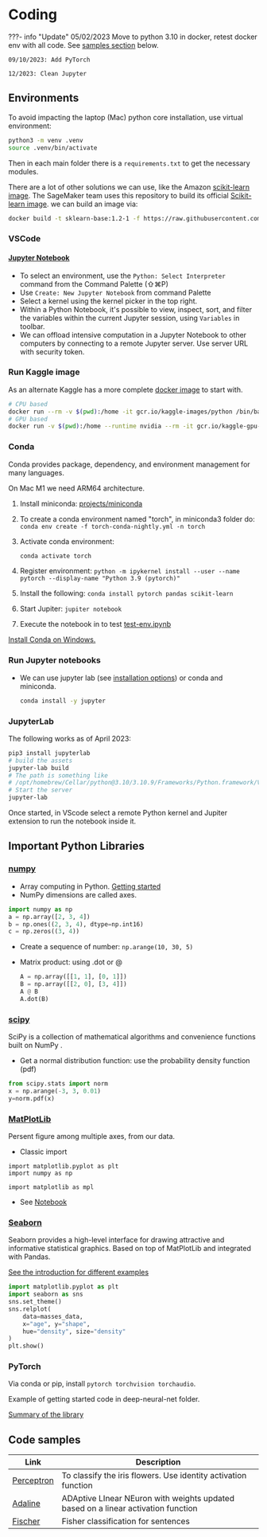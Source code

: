 # Coding

???- info "Update"
    05/02/2023 Move to python 3.10 in docker, retest docker env with all code. See [samples section](#code-samples) below.

    09/10/2023: Add PyTorch

    12/2023: Clean Jupyter

## Environments

To avoid impacting the laptop (Mac) python core installation, use virtual environment:

```sh
python3 -m venv .venv
source .venv/bin/activate
```

Then in each main folder there is a `requirements.txt` to get the necessary modules.

There are a lot of other solutions we can use, like the Amazon [scikit-learn image](https://raw.githubusercontent.com/aws/sagemaker-scikit-learn-container/master/docker/1.2-1/base/Dockerfile.cpu). The SageMaker team uses this repository to build its official [Scikit-learn image](https://github.com/aws/sagemaker-scikit-learn-container).  we can build an image via:

```sh
docker build -t sklearn-base:1.2-1 -f https://raw.githubusercontent.com/aws/sagemaker-scikit-learn-container/master/docker/1.2-1/base/Dockerfile.cpu .
```

### VSCode

#### [Jupyter Notebook](https://code.visualstudio.com/docs/datascience/jupyter-notebooks)

* To select an environment, use the `Python: Select Interpreter` command from the Command Palette (⇧⌘P)
* Use `Create: New Jupyter Notebook` from command Palette
* Select a kernel using the kernel picker in the top right.
* Within a Python Notebook, it's possible to view, inspect, sort, and filter the variables within the current Jupyter session, using `Variables` in toolbar.
* We can offload intensive computation in a Jupyter Notebook to other computers by connecting to a remote Jupyter server. Use server URL with security token.

### Run Kaggle image

As an alternate Kaggle has a more complete [docker image](https://github.com/Kaggle/docker-python) to start with. 

```sh
# CPU based
docker run --rm -v $(pwd):/home -it gcr.io/kaggle-images/python /bin/bash
# GPU based
docker run -v $(pwd):/home --runtime nvidia --rm -it gcr.io/kaggle-gpu-images/python /bin/bash
```

### Conda

Conda provides package, dependency, and environment management for many languages. 

On Mac M1 we need ARM64 architecture. 

1. Install miniconda: [projects/miniconda](https://docs.conda.io/projects/miniconda/en/latest/)
1. To create a conda environment named "torch", in miniconda3 folder do: `conda env create -f torch-conda-nightly.yml -n torch`
1. Activate conda environment: 

    ```sh
    conda activate torch
    ```

1. Register environment: `python -m ipykernel install --user --name pytorch --display-name "Python 3.9 (pytorch)"`
1. Install the following: `conda install pytorch pandas scikit-learn`
1. Start Jupiter: `jupiter notebook`
1. Execute the notebook in to test [test-env.ipynb](https://github.com/jbcodeforce/ML-studies/tree/master/deep-neural-net/test-env.ipynb)


[Install Conda on Windows.](https://conda.io/projects/conda/en/latest/user-guide/install/windows.html)

### Run Jupyter notebooks

* We can use jupyter lab (see [installation options](https://jupyter.org/install.html)) or conda and miniconda.

    ```sh
    conda install -y jupyter
    ```
### JupyterLab

The following works as of April 2023:

```sh
pip3 install jupyterlab
# build the assets
jupyter-lab build
# The path is something like
# /opt/homebrew/Cellar/python@3.10/3.10.9/Frameworks/Python.framework/Versions/3.10/share/jupyter/lab
# Start the server
jupyter-lab
```

Once started, in VScode select a remote Python kernel and Jupiter extension to run the notebook inside it. 

## Important Python Libraries

### [numpy](https://numpy.org/)

* Array computing in Python. [Getting started](https://numpy.org/devdocs/user/quickstart.html)
* NumPy dimensions are called axes.

```python
import numpy as np
a = np.array([2, 3, 4])
b = np.ones((2, 3, 4), dtype=np.int16)
c = np.zeros((3, 4))
```
* Create a sequence of number: `np.arange(10, 30, 5)`
* Matrix product: using .dot or @

    ```python
    A = np.array([[1, 1], [0, 1]])
    B = np.array([[2, 0], [3, 4]])
    A @ B
    A.dot(B)
    ```

### [scipy](https://scipy.org/)

SciPy is a collection of mathematical algorithms and convenience functions built on NumPy .

* Get a normal distribution function: use the probability density function (pdf)

```python
from scipy.stats import norm
x = np.arange(-3, 3, 0.01)
y=norm.pdf(x)
```

### [MatPlotLib](https://matplotlib.org/stable/users/index.html)

Persent figure among multiple axes, from our data.


* Classic import

```
import matplotlib.pyplot as plt
import numpy as np

import matplotlib as mpl
```

* See [Notebook](https://github.com/jbcodeforce/ML-studies/blob/master/notebooks/MatPlotLib.ipynb)

### [Seaborn](https://seaborn.pydata.org/)

Seaborn provides a high-level interface for drawing attractive and informative statistical graphics. Based on top of MatPlotLib and integrated with Pandas.

[See the introduction for different examples](https://seaborn.pydata.org/tutorial/introduction.html)


```python
import matplotlib.pyplot as plt
import seaborn as sns
sns.set_theme()
sns.relplot(
    data=masses_data,
    x="age", y="shape", 
    hue="density", size="density"
)
plt.show()
```

### PyTorch

Via conda or pip, install `pytorch torchvision torchaudio`.

Example of getting started code in deep-neural-net folder. 

[Summary of the library](./pytorch.md)

## Code samples

| Link | Description |
| --- | --- |
| [Perceptron](https://github.com/jbcodeforce/ML-studies/blob/master/ml-python/classifiers/TestPerceptron.py) |  To classify the iris flowers. Use identity activation function |
| [Adaline](https://github.com/jbcodeforce/ML-studies/blob/master/ml-python/classifiers/TestAdaline.py) | ADAptive LInear NEuron with weights updated based on a linear activation function |
| [Fischer](https://github.com/jbcodeforce/ML-studies/blob/master/ml-python/classifiers/TestBatteryClassifier.py) | Fisher classification for sentences |